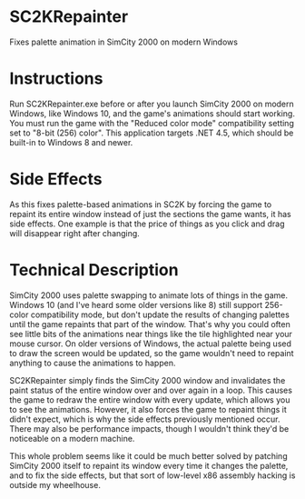 # SC2KRepainter
Fixes palette animation in SimCity 2000 on modern Windows

# Instructions
Run SC2KRepainter.exe before or after you launch SimCity 2000 on modern Windows, like Windows 10, and the game's animations should start working. You must run the game with the "Reduced color mode" compatibility setting set to "8-bit (256) color". This application targets .NET 4.5, which should be built-in to Windows 8 and newer.

# Side Effects
As this fixes palette-based animations in SC2K by forcing the game to repaint its entire window instead of just the sections the game wants, it has side effects. One example is that the price of things as you click and drag will disappear right after changing.

# Technical Description
SimCity 2000 uses palette swapping to animate lots of things in the game. Windows 10 (and I've heard some older versions like 8) still support 256-color compatibility mode, but don't update the results of changing palettes until the game repaints that part of the window. That's why you could often see little bits of the animations near things like the tile highlighted near your mouse cursor. On older versions of Windows, the actual palette being used to draw the screen would be updated, so the game wouldn't need to repaint anything to cause the animations to happen.

SC2KRepainter simply finds the SimCity 2000 window and invalidates the paint status of the entire window over and over again in a loop. This causes the game to redraw the entire window with every update, which allows you to see the animations. However, it also forces the game to repaint things it didn't expect, which is why the side effects previously mentioned occur. There may also be performance impacts, though I wouldn't think they'd be noticeable on a modern machine.

This whole problem seems like it could be much better solved by patching SimCity 2000 itself to repaint its window every time it changes the palette, and to fix the side effects, but that sort of low-level x86 assembly hacking is outside my wheelhouse.
